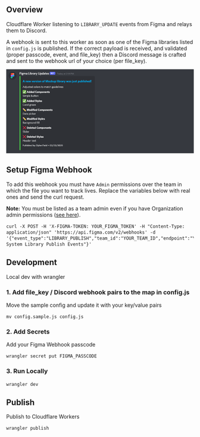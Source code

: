 ## Overview

Cloudflare Worker listening to `LIBRARY_UPDATE` events from Figma and relays them to Discord.

A webhook is sent to this worker as soon as one of the Figma libraries listed in `config.js` is published.
If the correct payload is received, and validated (proper passcode, event, and file_key) then a Discord message is crafted and sent to the webhook url of your choice (per file_key).

![demo](.github/demo.png?raw=true)

## Setup Figma Webhook

To add this webhook you must have `Admin` permissions over the team in which the file you want to track lives. Replace the variables below with real ones and send the curl request.

**Note:** You must be listed as a team admin even if you have Organization admin permissions ([see here](https://forum.figma.com/t/403-access-denied-trying-to-use-the-webhook-api/7638)).

```
curl -X POST -H 'X-FIGMA-TOKEN: YOUR_FIGMA_TOKEN' -H "Content-Type: application/json" 'https://api.figma.com/v2/webhooks' -d '{"event_type":"LIBRARY_PUBLISH","team_id":"YOUR_TEAM_ID","endpoint":"YOUR_ENDPOINT_URL","passcode":"YOUR_PASSCODE","description":"Design System Library Publish Events"}'
```

## Development

Local dev with wrangler

### 1. Add file_key / Discord webhook pairs to the map in config.js

Move the sample config and update it with your key/value pairs

```
mv config.sample.js config.js
```

### 2. Add Secrets

Add your Figma Webhook passcode

```
wrangler secret put FIGMA_PASSCODE
```

### 3. Run Locally

```
wrangler dev
```

## Publish

Publish to Cloudflare Workers

```
wrangler publish
```
